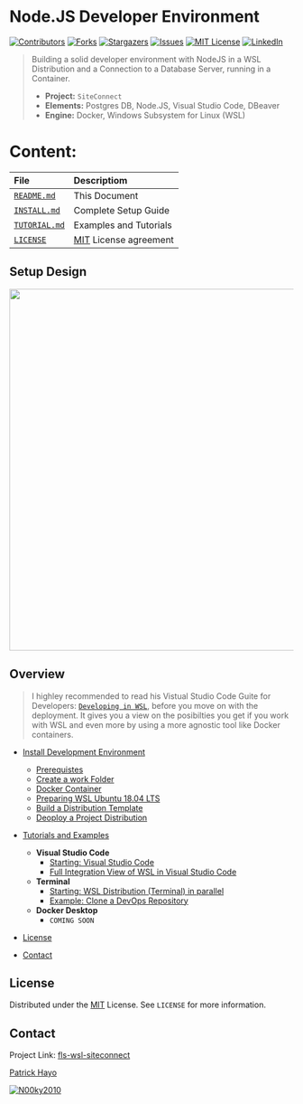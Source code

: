 # Node.JS Developer Environment

[![Contributors][contributors-shield]][contributors-url]
[![Forks][forks-shield]][forks-url]
[![Stargazers][stars-shield]][stars-url]
[![Issues][issues-shield]][issues-url]
[![MIT License][license-shield]][license-url]
[![LinkedIn][linkedin-shield]][linkedin-url]

> Building a solid developer environment with NodeJS in a WSL Distribution 
> and a Connection to a Database Server, running in a Container.
>
> - **Project:** ```SiteConnect```
> - **Elements:** Postgres DB, Node.JS, Visual Studio Code, DBeaver
> - **Engine:** Docker, Windows Subsystem for Linux (WSL)

# Content:

| File                            | Descriptiom                                                        |
|:--------------------------------|:-------------------------------------------------------------------|
| [```README.md```](README.md)    | This Document                                                      |
| [```INSTALL.md```](INSTALL.md)  | Complete Setup Guide                                               |
| [```TUTORIAL.md```](TUTORIAL.md)| Examples and Tutorials                                             |
| [```LICENSE```](LICENSE)        | [MIT](https://choosealicense.com/licenses/mit/) License agreement  |

## Setup Design

 <p float="left">
  <img src="https://lucid.app/publicSegments/view/74aff30f-a632-4245-b004-4338cb8d9fcc/image.png" width="640" />
</p>

## Overview

> I highley recommended to read his Vistual Studio Code Guite for Developers: [```Developing in WSL```](https://code.visualstudio.com/docs/remote/wsl),
> before you move on with the deployment. It gives you a view on the posibilties
> you get if you work with WSL and even more by using a more agnostic tool like Docker containers.

- [Install Development Environment](INSTALL.md)
    - [Prerequistes](INSTALL.md#Prerequistes)
    - [Create a work Folder](INSTALL.md#Create-a-work-folder)
    - [Docker Container](INSTALL.md#Docker-Container)
    - [Preparing WSL Ubuntu 18.04 LTS](INSTALL.md#Preparing-WSL-Ubuntu-1804-LTS)
    - [Build a Distribution Template](INSTALL.md#Build-a-Distribution-Template)
    - [Deoploy a Project Distribution](INSTALL.md#Deoploy-a-Project-Distribution)

- [Tutorials and Examples](TUTORIAL.md)
    - **Visual Studio Code**
        - [Starting: Visual Studio Code](TUTORIAL.md#Starting-Visual-Studio-Code)
        - [Full Integration View of WSL in Visual Studio Code](TUTORIAL.md#Full-Integration-View-of-WSL-in-Visual-Studio-Code)
    - **Terminal**
        - [Starting: WSL Distribution (Terminal) in parallel](TUTORIAL.md#Starting-WSL-Distribution-Terminal-in-parallel)
        - [Example: Clone a DevOps Repository](TUTORIAL.md#Example-Clone-a-DevOps-Repository)
    - **Docker Desktop**
        - ```COMING SOON```

- [License](#license)
- [Contact](#contact)

## License

Distributed under the [MIT](https://choosealicense.com/licenses/mit/) License. See `LICENSE` for more information.

## Contact

Project Link: [fls-wsl-siteconnect](https://github.com/code-snipes/fls-wsl-siteconnect)

[Patrick Hayo](mailto:patrick.hayo@flsmidth.com)

[![N00ky2010](https://img.shields.io/twitter/follow/N00ky2010)](https://www.twitter.com/N00ky2010)

<!-- https://www.markdownguide.org/basic-syntax/#reference-style-links -->
[contributors-shield]: https://img.shields.io/github/contributors/code-snipes/fls-wsl-siteconnect.svg?style=flat-square
[contributors-url]: https://github.com/code-snipes/fls-wsl-siteconnect/graphs/contributors
[forks-shield]: https://img.shields.io/github/forks/code-snipes/fls-wsl-siteconnect.svg?style=flat-square
[forks-url]: https://github.com/code-snipes/fls-wsl-siteconnect/network/members
[stars-shield]: https://img.shields.io/github/stars/code-snipes/fls-wsl-siteconnect.svg?style=flat-square
[stars-url]: https://github.com/code-snipes/fls-wsl-siteconnect/stargazers
[issues-shield]: https://img.shields.io/github/issues/code-snipes/fls-wsl-siteconnect.svg?style=flat-square
[issues-url]: https://github.com/code-snipes/fls-wsl-siteconnect/issues
[license-shield]: https://img.shields.io/github/license/code-snipes/fls-wsl-siteconnect.svg?style=flat-square
[license-url]: https://github.com/code-snipes/fls-wsl-siteconnect/blob/master/LICENSE
[linkedin-shield]: https://img.shields.io/badge/-LinkedIn-black.svg?style=flat-square&logo=linkedin&colorB=555
[linkedin-url]: https://www.linkedin.com/in/patrickhayo/?locale=en_US
